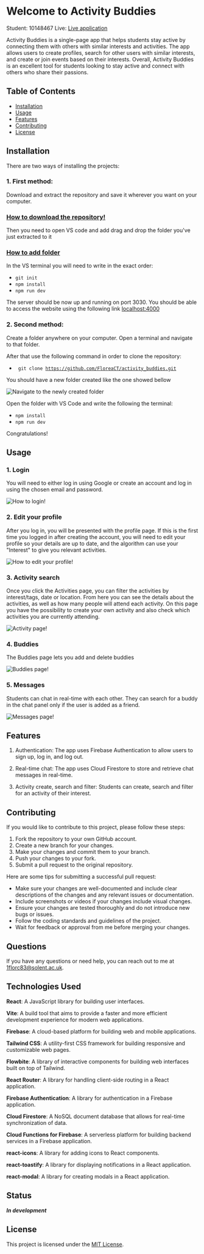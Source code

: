 # Welcome to Activity Buddies

Student: 10148467
Live: [Live application](https://activity-buddies.web.app "Activity Buddies")

Activity Buddies is a single-page app that helps students stay active by connecting them with others with similar interests and activities. The app allows users to create profiles, search for other users with similar interests, and create or join events based on their interests. Overall, Activity Buddies is an excellent tool for students looking to stay active and connect with others who share their passions.

## Table of Contents

- [Installation](#installation)
- [Usage](#usage)
- [Features](#features)
- [Contributing](#contributing)
- [License](#license)

## Installation

There are two ways of installing the projects:

### 1. First method:

Download and extract the repository and save it wherever you want on your computer.

### [How to download the repository!](public/documentation/download.png "How to download the repository")

<div style="page-break-after: always;"></div>
  
Then you need to open VS code and add drag and drop the folder you've just extracted to it

### [How to add folder](public/documentation/drag_and_drop.png "How to add folder to VS code!")

In the VS terminal you will need to write in the exact order:

- <code>git init</code>
- <code>npm install</code>
- <code>npm run dev</code>

The server should be now up and running on port 3030. You should be able to access the website using the following link [localhost:4000](http://localhost:4000/)

### 2. Second method:

Create a folder anywhere on your computer. Open a terminal and navigate to that folder.

After that use the following command in order to clone the repository:

- <code> git clone https://github.com/FloreaCT/activity_buddies.git </code>

<div style="page-break-after: always;"></div>

You should have a new folder created like the one showed bellow

![Navigate to the newly created folder](public/documentation/git_clone.PNG "Navigate to the newly created folder")

Open the folder with VS Code and write the following the terminal:

- <code>npm install</code>
- <code>npm run dev</code>

Congratulations!

## Usage

### 1. Login

You will need to either log in using Google or create an account and log in using the chosen email and password.

![How to login!](public/documentation/login.png "How to login")

### 2. Edit your profile

After you log in, you will be presented with the profile page. If this is the first time you logged in after creating the account, you will need to edit your profile so your details are up to date, and the algorithm can use your "Interest" to give you relevant activities.

![How to edit your profile!](public/documentation/edit_profile.png "How to edit your profile")

### 3. Activity search

Once you click the Activities page, you can filter the activities by interest/tags, date or location. From here you can see the details about the activities, as well as how many people will attend each activity. On this page you have the possibility to create your own activity and also check which activities you are currently attending.

![Activity page!](public/documentation/activities.png "Activity page")

### 4. Buddies

The Buddies page lets you add and delete buddies

![Buddies page!](public/documentation/buddies.png "Buddies page")

### 5. Messages

Students can chat in real-time with each other. They can search for a buddy in the chat panel only if the user is added as a friend.

![Messages page!](public/documentation/chat.png "Messages page")

## Features

1. Authentication: The app uses Firebase Authentication to allow users to sign up, log in, and log out.

2. Real-time chat: The app uses Cloud Firestore to store and retrieve chat messages in real-time.

3. Activity create, search and filter: Students can create, search and filter for an activity of their interest.

## Contributing

If you would like to contribute to this project, please follow these steps:

1. Fork the repository to your own GitHub account.
2. Create a new branch for your changes.
3. Make your changes and commit them to your branch.
4. Push your changes to your fork.
5. Submit a pull request to the original repository.

Here are some tips for submitting a successful pull request:

- Make sure your changes are well-documented and include clear descriptions of the changes and any relevant issues or documentation.
- Include screenshots or videos if your changes include visual changes.
- Ensure your changes are tested thoroughly and do not introduce new bugs or issues.
- Follow the coding standards and guidelines of the project.
- Wait for feedback or approval from me before merging your changes.

## Questions

If you have any questions or need help, you can reach out to me at [1florc83@solent.ac.uk](mailto:1florc83@solent.ac.uk).

## Technologies Used

**React**: A JavaScript library for building user interfaces.

**Vite**: A build tool that aims to provide a faster and more efficient development experience for modern web applications.

**Firebase**: A cloud-based platform for building web and mobile applications.

**Tailwind CSS**: A utility-first CSS framework for building responsive and customizable web pages.

**Flowbite**: A library of interactive components for building web interfaces built on top of Tailwind.

**React Router**: A library for handling client-side routing in a React application.

**Firebase Authentication**: A library for authentication in a Firebase application.

**Cloud Firestore**: A NoSQL document database that allows for real-time synchronization of data.

**Cloud Functions for Firebase**: A serverless platform for building backend services in a Firebase application.

**react-icons**: A library for adding icons to React components.

**react-toastify**: A library for displaying notifications in a React application.

**react-modal**: A library for creating modals in a React application.

## Status

**_In development_**

## License

This project is licensed under the [MIT License](https://opensource.org/licenses/MIT).
